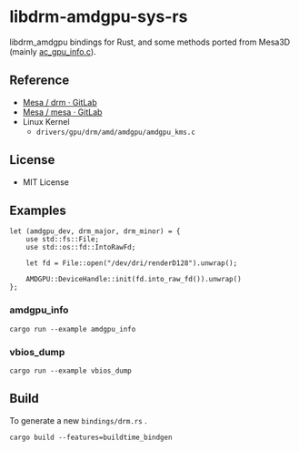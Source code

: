 # libdrm-amdgpu-sys-rs
libdrm_amdgpu bindings for Rust, and some methods ported from Mesa3D (mainly [ac_gpu_info.c](https://gitlab.freedesktop.org/mesa/mesa/blob/main/src/amd/common/ac_gpu_info.c)).  

## Reference
 * [Mesa / drm · GitLab](https://gitlab.freedesktop.org/mesa/drm/)
 * [Mesa / mesa · GitLab](https://gitlab.freedesktop.org/mesa/mesa/)
 * Linux Kernel
    * `drivers/gpu/drm/amd/amdgpu/amdgpu_kms.c`

## License
 * MIT License

## Examples
```
let (amdgpu_dev, drm_major, drm_minor) = {
    use std::fs::File;
    use std::os::fd::IntoRawFd;

    let fd = File::open("/dev/dri/renderD128").unwrap();

    AMDGPU::DeviceHandle::init(fd.into_raw_fd()).unwrap()
};
```
### amdgpu_info
```
cargo run --example amdgpu_info
```
### vbios_dump
```
cargo run --example vbios_dump
```
## Build
To generate a new `bindings/drm.rs` .

```
cargo build --features=buildtime_bindgen
```
